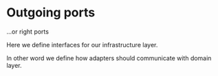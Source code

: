# Outgoing ports

...or right ports

Here we define interfaces for our infrastructure layer.

In other word we define how adapters should communicate with domain layer.